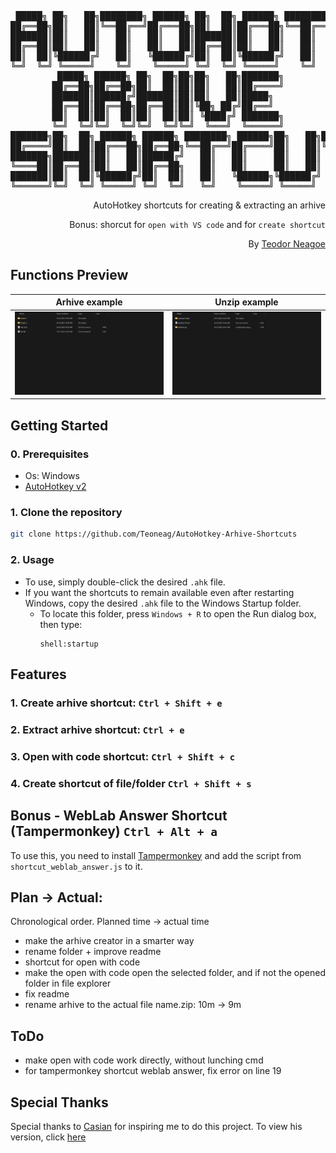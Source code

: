 <div align="center">
<pre>
 █████╗ ██╗   ██╗████████╗ ██████╗ ██╗  ██╗ ██████╗ ████████╗██╗  ██╗███████╗██╗   ██╗
██╔══██╗██║   ██║╚══██╔══╝██╔═══██╗██║  ██║██╔═══██╗╚══██╔══╝██║ ██╔╝██╔════╝╚██╗ ██╔╝
███████║██║   ██║   ██║   ██║   ██║███████║██║   ██║   ██║   █████╔╝ █████╗   ╚████╔╝ 
██╔══██║██║   ██║   ██║   ██║   ██║██╔══██║██║   ██║   ██║   ██╔═██╗ ██╔══╝    ╚██╔╝  
██║  ██║╚██████╔╝   ██║   ╚██████╔╝██║  ██║╚██████╔╝   ██║   ██║  ██╗███████╗   ██║   
╚═╝  ╚═╝ ╚═════╝    ╚═╝    ╚═════╝ ╚═╝  ╚═╝ ╚═════╝    ╚═╝   ╚═╝  ╚═╝╚══════╝   ╚═╝   
 █████╗ ██████╗ ██╗  ██╗██╗██╗   ██╗███████╗
██╔══██╗██╔══██╗██║  ██║██║██║   ██║██╔════╝
███████║██████╔╝███████║██║██║   ██║█████╗  
██╔══██║██╔══██╗██╔══██║██║╚██╗ ██╔╝██╔══╝  
██║  ██║██║  ██║██║  ██║██║ ╚████╔╝ ███████╗
╚═╝  ╚═╝╚═╝  ╚═╝╚═╝  ╚═╝╚═╝  ╚═══╝  ╚══════╝
███████╗██╗  ██╗ ██████╗ ██████╗ ████████╗ ██████╗██╗   ██╗████████╗███████╗
██╔════╝██║  ██║██╔═══██╗██╔══██╗╚══██╔══╝██╔════╝██║   ██║╚══██╔══╝██╔════╝
███████╗███████║██║   ██║██████╔╝   ██║   ██║     ██║   ██║   ██║   ███████╗
╚════██║██╔══██║██║   ██║██╔══██╗   ██║   ██║     ██║   ██║   ██║   ╚════██║
███████║██║  ██║╚██████╔╝██║  ██║   ██║   ╚██████╗╚██████╔╝   ██║   ███████║
╚══════╝╚═╝  ╚═╝ ╚═════╝ ╚═╝  ╚═╝   ╚═╝    ╚═════╝ ╚═════╝    ╚═╝   ╚══════╝
</pre>
<div align="right">

AutoHotkey shortcuts for creating & extracting an arhive

Bonus: shorcut for `open with VS code` and for `create shortcut`

By [Teodor Neagoe](https://github.com/Teoneag)

</div>
</div>

## Functions Preview

| Arhive example | Unzip example |
|----------------|---------------|
| <img src="gifs/arhive.gif" alt="AutoHotkey-Arhive-Shortcuts"/> | <img src="gifs/unzip.gif" alt="AutoHotkey-Unzip-Shortcuts"/> |




## Getting Started

### 0. Prerequisites

- Os: Windows
- [AutoHotkey v2](https://www.autohotkey.com/v2/)

### 1. Clone the repository

```bash
git clone https://github.com/Teoneag/AutoHotkey-Arhive-Shortcuts
```

### 2. Usage

- To use, simply double-click the desired `.ahk` file.
- If you want the shortcuts to remain available even after restarting Windows, copy the desired `.ahk` file to the Windows Startup folder.
  - To locate this folder, press `Windows + R` to open the Run dialog box, then type:
    ```
    shell:startup
    ```

## Features

### 1. Create arhive shortcut: `Ctrl + Shift + e`

### 2. Extract arhive shortcut: `Ctrl + e`

### 3. Open with code shortcut: `Ctrl + Shift + c`

### 4. Create shortcut of file/folder `Ctrl + Shift + s`

## Bonus - WebLab Answer Shortcut (Tampermonkey) `Ctrl + Alt + a`

To use this, you need to install [Tampermonkey](https://chromewebstore.google.com/detail/tampermonkey/dhdgffkkebhmkfjojejmpbldmpobfkfo) and add the script from `shortcut_weblab_answer.js` to it.

## Plan -> Actual: 

Chronological order. Planned time -> actual time
- make the arhive creator in a smarter way
- rename folder + improve readme
- shortcut for open with code
- make the open with code open the selected folder, and if not the opened folder in file explorer
- fix readme
- rename arhive to the actual file name.zip: 10m -> 9m

## ToDo

- make open with code work directly, without lunching cmd
- for tampermonkey shortcut weblab answer, fix error on line 19

## Special Thanks

Special thanks to [Casian](https://github.com/ChiriacCasian) for inspiring me to do this project. To view his version, click [here](https://github.com/ChiriacCasian/AHK_custom_shortcuts/tree/main)
